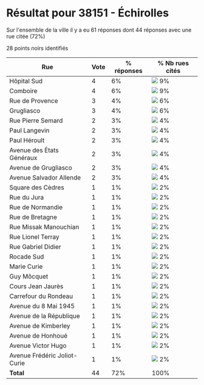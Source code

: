# Résultat pour 38151 - Échirolles

Sur l'ensemble de la ville il y a eu 61 réponses dont 44 réponses avec une rue citée (72%)

28 points noirs identifiés

| Rue | Vote | % réponses | % Nb rues cités|
|-----|------|------------|----------------|
| Hôpital Sud | 4 | 6% | <img src="../../img/bar_9.gif" />&nbsp;9%|
| Comboire | 4 | 6% | <img src="../../img/bar_9.gif" />&nbsp;9%|
| Rue de Provence | 3 | 4% | <img src="../../img/bar_6.gif" />&nbsp;6%|
| Grugliasco | 3 | 4% | <img src="../../img/bar_6.gif" />&nbsp;6%|
| Rue Pierre Semard | 2 | 3% | <img src="../../img/bar_4.gif" />&nbsp;4%|
| Paul Langevin | 2 | 3% | <img src="../../img/bar_4.gif" />&nbsp;4%|
| Paul Héroult | 2 | 3% | <img src="../../img/bar_4.gif" />&nbsp;4%|
| Avenue des États Généraux | 2 | 3% | <img src="../../img/bar_4.gif" />&nbsp;4%|
| Avenue de Grugliasco | 2 | 3% | <img src="../../img/bar_4.gif" />&nbsp;4%|
| Avenue Salvador Allende | 2 | 3% | <img src="../../img/bar_4.gif" />&nbsp;4%|
| Square des Cèdres | 1 | 1% | <img src="../../img/bar_2.gif" />&nbsp;2%|
| Rue du Jura | 1 | 1% | <img src="../../img/bar_2.gif" />&nbsp;2%|
| Rue de Normandie | 1 | 1% | <img src="../../img/bar_2.gif" />&nbsp;2%|
| Rue de Bretagne | 1 | 1% | <img src="../../img/bar_2.gif" />&nbsp;2%|
| Rue Missak Manouchian | 1 | 1% | <img src="../../img/bar_2.gif" />&nbsp;2%|
| Rue Lionel Terray | 1 | 1% | <img src="../../img/bar_2.gif" />&nbsp;2%|
| Rue Gabriel Didier | 1 | 1% | <img src="../../img/bar_2.gif" />&nbsp;2%|
| Rocade Sud | 1 | 1% | <img src="../../img/bar_2.gif" />&nbsp;2%|
| Marie Curie | 1 | 1% | <img src="../../img/bar_2.gif" />&nbsp;2%|
| Guy Môcquet | 1 | 1% | <img src="../../img/bar_2.gif" />&nbsp;2%|
| Cours Jean Jaurès | 1 | 1% | <img src="../../img/bar_2.gif" />&nbsp;2%|
| Carrefour du Rondeau | 1 | 1% | <img src="../../img/bar_2.gif" />&nbsp;2%|
| Avenue du 8 Mai 1945 | 1 | 1% | <img src="../../img/bar_2.gif" />&nbsp;2%|
| Avenue de la République | 1 | 1% | <img src="../../img/bar_2.gif" />&nbsp;2%|
| Avenue de Kimberley | 1 | 1% | <img src="../../img/bar_2.gif" />&nbsp;2%|
| Avenue de Honhoué | 1 | 1% | <img src="../../img/bar_2.gif" />&nbsp;2%|
| Avenue Victor Hugo | 1 | 1% | <img src="../../img/bar_2.gif" />&nbsp;2%|
| Avenue Frédéric Joliot-Curie | 1 | 1% | <img src="../../img/bar_2.gif" />&nbsp;2%|
| **Total** | 44 | 72% | 100%|
